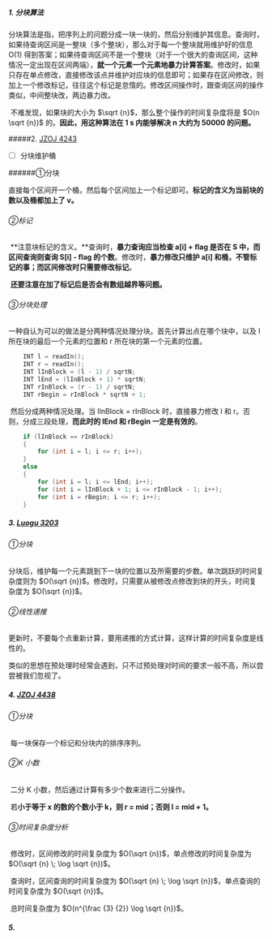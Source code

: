 ##### 1. 分块算法

​	分块算法是指，把序列上的问题分成一块一块的，然后分别维护其信息。查询时，如果待查询区间是一整块（多个整块），那么对于每一个整块就用维护好的信息 O(1) 得到答案；如果待查询区间不是一个整块（对于一个很大的查询区间，这种情况一定出现在区间两端），**就一个元素一个元素地暴力计算答案**。修改时，如果只存在单点修改，直接修改该点并维护对应块的信息即可；如果存在区间修改，则加上一个修改标记，往往这个标记是怠惰的。修改区间操作时，跟查询区间的操作类似，中间整块改，两边暴力改。

​	不难发现，如果块的大小为 $\sqrt {n}$，那么整个操作的时间复杂度将是 $O(n \sqrt {n})$ 的。**因此，用这种算法在 1 s 内能够解决 n 大约为 50000 的问题。**

#####2. [JZOJ 4243](https://jzoj.net/senior/#main/show/4243)

- [ ] 分块维护桶

######①分块

​	直接每个区间开一个桶，然后每个区间加上一个标记即可。**标记的含义为当前块的数以及桶都加上了 v。**

###### ②标记

​	**注意块标记的含义。**查询时，**暴力查询应当检查 a[i] + flag 是否在 S 中，而区间查询则查询 S[i] - flag 的个数**。修改时，**暴力修改只维护 a[i] 和桶，不管标记的事；而区间修改时只需要修改标记**。

​	**还要注意在加了标记后是否会有数组越界等问题。**

###### ③分块处理

​	一种自认为可以的做法是分两种情况处理分块。首先计算出点在哪个块中，以及 l 所在块的最后一个元素的位置和 r 所在块的第一个元素的位置。

```c++
	INT l = readIn();
	INT r = readIn();
	INT lInBlock = (l - 1) / sqrtN;
	INT lEnd = (lInBlock + 1) * sqrtN;
	INT rInBlock = (r - 1) / sqrtN;
	INT rBegin = rInBlock * sqrtN + 1;
```

​	然后分成两种情况处理。当 lInBlock = rInBlock 时，直接暴力修改 l 和 r。否则，分成三段处理，**而此时的 lEnd 和 rBegin 一定是有效的**。

```c++
	if (lInBlock == rInBlock)
	{
		for (int i = l; i <= r; i++);
	}
	else
	{
		for (int i = l; i <= lEnd; i++);
		for (int i = lInBlock + 1; i <= rInBlock - 1; i++);
		for (int i = rBegin; i <= r; i++);
	}
```

##### 3. [Luogu 3203](https://www.luogu.org/problemnew/show/3203)

###### ①分块

​	分块后，维护每一个元素跳到下一块的位置以及所需要的步数。单次跳跃的时间复杂度则为 $O(\sqrt {n})$。修改时，只需要从被修改点修改到块的开头，时间复杂度为 $O(\sqrt {n})$。

###### ②线性递推

​	更新时，不要每个点重新计算，要用递推的方式计算，这样计算的时间复杂度是线性的。

​	类似的思想在预处理时经常会遇到，只不过预处理对时间的要求一般不高，所以尝尝被我们忽视了。

##### 4. [JZOJ 4438](https://jzoj.net/senior/#main/show/4438)

###### ①分块

​	每一块保存一个标记和分块内的排序序列。

###### ②K 小数

​	二分 K 小数，然后通过计算有多少个数来进行二分操作。

​	若**小于等于 x 的数的个数小于 k，则 r = mid；否则 l = mid + 1。**

###### ③时间复杂度分析

​	修改时，区间修改的时间复杂度为 $O(\sqrt {n})$，单点修改的时间复杂度为 $O(\sqrt {n} \; \log \sqrt {n})$。

​	查询时，区间查询的时间复杂度为 $O(\sqrt {n} \; \log \sqrt {n})$，单点查询的时间复杂度为 $O(\sqrt {n})$。

​	总时间复杂度为 $O(n^{\frac {3} {2}} \log \sqrt {n})$。

##### 5. 